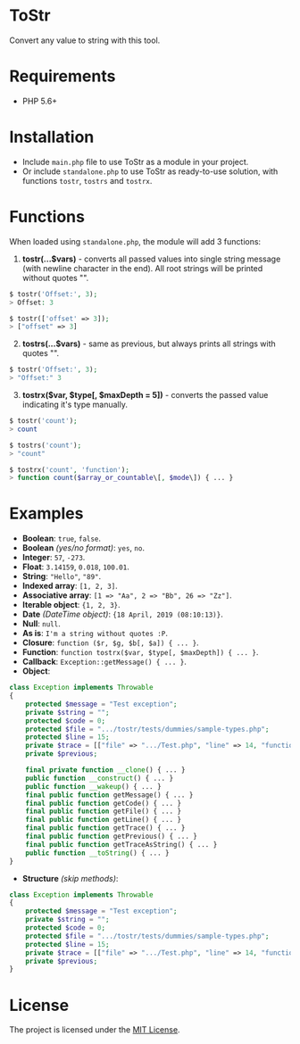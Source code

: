 # ToStr
Convert any value to string with this tool.

# Requirements
* PHP 5.6+

# Installation
* Include `main.php` file to use ToStr as a module in your project.
* Or include `standalone.php` to use ToStr as ready-to-use solution, with functions `tostr`, `tostrs` and `tostrx`.

# Functions
When loaded using `standalone.php`, the module will add 3 functions:
1. **tostr(...$vars)** - converts all passed values into single string message (with newline character in the end). All root strings will be printed without quotes "".

```php
$ tostr('Offset:', 3);
> Offset: 3

$ tostr(['offset' => 3]);
> ["offset" => 3]
```

2. **tostrs(...$vars)** - same as previous, but always prints all strings with quotes "".

```php
$ tostr('Offset:', 3);
> "Offset:" 3
```

3. **tostrx($var, $type[, $maxDepth = 5])** - converts the passed value indicating it's type manually.

```php
$ tostr('count');
> count

$ tostrs('count');
> "count"

$ tostrx('count', 'function');
> function count($array_or_countable\[, $mode\]) { ... }
```

# Examples
* **Boolean**: `true`, `false`.
* **Boolean** _(yes/no format)_: `yes`, `no`.
* **Integer**: `57`, `-273`.
* **Float**: `3.14159`, `0.018`, `100.01`.
* **String**: `"Hello"`, `"89"`.
* **Indexed array**: `[1, 2, 3]`.
* **Associative array**: `[1 => "Aa", 2 => "Bb", 26 => "Zz"]`.
* **Iterable object**: `{1, 2, 3}`.
* **Date** _(DateTime object)_: `{18 April, 2019 (08:10:13)}`.
* **Null**: `null`.
* **As is**: `I'm a string without quotes :P`.
* **Closure**: `function ($r, $g, $b[, $a]) { ... }`.
* **Function**: `function tostrx($var, $type[, $maxDepth]) { ... }`.
* **Callback**: `Exception::getMessage() { ... }`.
* **Object**:
```php
class Exception implements Throwable
{
    protected $message = "Test exception";
    private $string = "";
    protected $code = 0;
    protected $file = ".../tostr/tests/dummies/sample-types.php";
    protected $line = 15;
    private $trace = [["file" => ".../Test.php", "line" => 14, "function" => "require"]];
    private $previous;

    final private function __clone() { ... }
    public function __construct() { ... }
    public function __wakeup() { ... }
    final public function getMessage() { ... }
    final public function getCode() { ... }
    final public function getFile() { ... }
    final public function getLine() { ... }
    final public function getTrace() { ... }
    final public function getPrevious() { ... }
    final public function getTraceAsString() { ... }
    public function __toString() { ... }
}
```
* **Structure** _(skip methods)_:
```php
class Exception implements Throwable
{
    protected $message = "Test exception";
    private $string = "";
    protected $code = 0;
    protected $file = ".../tostr/tests/dummies/sample-types.php";
    protected $line = 15;
    private $trace = [["file" => ".../Test.php", "line" => 14, "function" => "require"]];
    private $previous;
}
```

# License
The project is licensed under the [MIT License](https://opensource.org/licenses/MIT).
